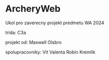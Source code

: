 # ArcheryWeb
Ukol pro zaverecny projekt predmetu WA 2024

trida: C3a 

projekt od:
Maxwell Olsbro

spolupracovniky:
Vit Valenta
Robin Kremlik
